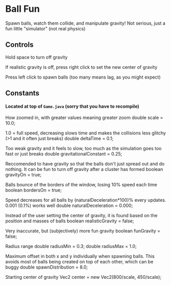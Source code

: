 # Ball Fun

Spawn balls, watch them collide, and manipulate gravity!
Not serious, just a fun little "simulator" (not real physics)

## Controls

Hold space to turn off gravity

If realistic gravity is off, press right click to set the new center of gravity

Press left click to spawn balls (too many means lag, as you might expect)

## Constants

#### Located at top of `Game.java` (sorry that you have to recompile)

How zoomed in, with greater values meaning greater zoom
double scale = 10.0;

1.0 = full speed, decreasing slows time and makes the collisions less glitchy (>1 and it often just breaks)
double deltaTime = 0.1;

Too weak gravity and it feels to slow, too much as the simulation goes too fast or just breaks
double gravitationalConstant = 0.25;

Reccomended to have gravity so that the balls don't just spread out and do nothing. It can be fun to turn off gravity after a cluster has formed
boolean gravityOn = true;

Balls bounce of the borders of the window, losing 10% speed each time
boolean bordersOn = true;

Speed decreases for all balls by (naturalDeceleration*100)% every updates. 0.001 (0.1%) works well
double naturalDeceleration = 0.000;

Instead of the user setting the center of gravity, it is found based on the position and masses of balls
boolean realisticGravity = false;

Very inaccurate, but (subjectively) more fun gravity
boolean funGravity = false;

Radius range
double radiusMin = 0.3;
double radiusMax = 1.0;

Maximum offset in both x and y individually when spawning balls. This avoids most of balls being created on top of each other, which can be buggy
double spawnDistribution = 8.0;

Starting center of gravity
Vec2 center = new Vec2(800/scale, 450/scale);
